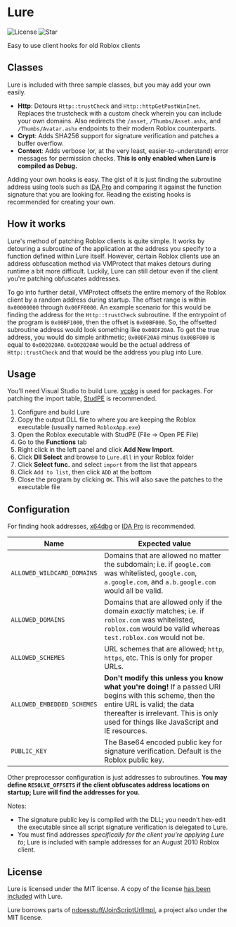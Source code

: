# Lure
![License](https://img.shields.io/github/license/orcfoss/Lure) ![Star](https://img.shields.io/github/stars/orcfoss/Lure?style=social)

Easy to use client hooks for old Roblox clients

## Classes

Lure is included with three sample classes, but you may add your own easily.

- **Http**: Detours `Http::trustCheck` and `Http::httpGetPostWinInet`. Replaces the trustcheck with a custom check wherein you can include your own domains. Also redirects the `/asset`, `/Thumbs/Asset.ashx`, and `/Thumbs/Avatar.ashx` endpoints to their modern Roblox counterparts.
- **Crypt**: Adds SHA256 support for signature verification and patches a buffer overflow.
- **Context**: Adds verbose (or, at the very least, easier-to-understand) error messages for permission checks. **This is only enabled when Lure is compiled as Debug.**

Adding your own hooks is easy. The gist of it is just finding the subroutine address using tools such as [IDA Pro](https://hex-rays.com/ida-pro/) and comparing it against the function signature that you are looking for. Reading the existing hooks is recommended for creating your own.

## How it works

Lure's method of patching Roblox clients is quite simple. It works by detouring a subroutine of the application at the address you specify to a function defined within Lure itself. However, certain Roblox clients use an address obfuscation method via VMProtect that makes detours during runtime a bit more difficult. Luckily, Lure can still detour even if the client you're patching obfuscates addresses.

To go into further detail, VMProtect offsets the entire memory of the Roblox client by a random address during startup. The offset range is within `0x00000000` through `0x00FF0000`. An example scenario for this would be finding the address for the `Http::trustCheck` subroutine. If the entrypoint of the program is `0x00BF1000`, then the offset is `0x00BF000`. So, the offsetted subroutine address would look something like `0x00DF20A0`. To get the true address, you would do simple arithmetic; `0x00DF20A0` minus `0x00BF000` is equal to `0x002020A0`. `0x002020A0` would be the actual address of `Http::trustCheck` and that would be the address you plug into Lure.

## Usage

You'll need Visual Studio to build Lure. [vcpkg](https://github.com/microsoft/vcpkg) is used for packages. For patching the import table, [StudPE](http://www.cgsoftlabs.ro/studpe.html) is recommended.

1. Configure and build Lure
2. Copy the output DLL file to where you are keeping the Roblox executable (usually named `RobloxApp.exe`)
3. Open the Roblox executable with StudPE (File -> Open PE File)
4. Go to the **Functions** tab
5. Right click in the left panel and click **Add New Import**.
6. Click **Dll Select** and browse to `Lure.dll` in your Roblox folder
7. Click **Select func.** and select `import` from the list that appears
8. Click `Add to list`, then click `ADD` at the bottom
9. Close the program by clicking `OK`. This will also save the patches to the executable file

## Configuration

For finding hook addresses, [x64dbg](https://x64dbg.com/) or [IDA Pro](https://hex-rays.com/ida-pro/) is recommended.

| Name                       | Expected value                                                                                                                                                                                                                    |
| -------------------------- | --------------------------------------------------------------------------------------------------------------------------------------------------------------------------------------------------------------------------------- |
| `ALLOWED_WILDCARD_DOMAINS` | Domains that are allowed no matter the subdomain; i.e. if `google.com` was whitelisted, `google.com`, `a.google.com`, and `a.b.google.com` would all be valid.                                                                    |
| `ALLOWED_DOMAINS`          | Domains that are allowed only if the domain *exactly* matches; i.e. if `roblox.com` was whitelisted, `roblox.com` would be valid whereas `test.roblox.com` would not be.                                                          |
| `ALLOWED_SCHEMES`          | URL schemes that are allowed; `http`, `https`, etc. This is only for proper URLs.                                                                                                                                                 |
| `ALLOWED_EMBEDDED_SCHEMES` | **Don't modify this unless you know what you're doing!** If a passed URI begins with this scheme, then the entire URL is valid; the data thereafter is irrelevant. This is only used for things like JavaScript and IE resources. |
| `PUBLIC_KEY`               | The Base64 encoded public key for signature verification. Default is the Roblox public key.                                                                                                                                       |

Other preprocessor configuration is just addresses to subroutines. **You may define `RESOLVE_OFFSETS` if the client obfuscates address locations on startup; Lure will find the addresses for you.**

Notes:
- The signature public key is compiled with the DLL; you needn't hex-edit the executable since all script signature verification is delegated to Lure.
- You must find addresses *specifically for the client you're applying Lure to*; Lure is included with sample addresses for an August 2010 Roblox client.

## License

Lure is licensed under the MIT license. A copy of the license [has been included](https://github.com/orcfoss/Lure/blob/trunk/LICENSE) with Lure.

Lure borrows parts of [ndoesstuff/JoinScriptUrlImpl](https://github.com/ndoesstuff/JoinScriptUrlImpl), a project also under the MIT license.
